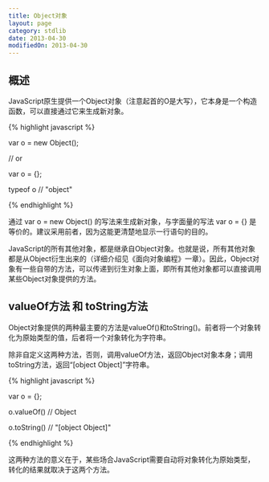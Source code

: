 ```yaml
---
title: Object对象
layout: page
category: stdlib
date: 2013-04-30
modifiedOn: 2013-04-30
---
```


## 概述

JavaScript原生提供一个Object对象（注意起首的O是大写），它本身是一个构造函数，可以直接通过它来生成新对象。

{% highlight javascript %}

var o = new Object();

// or

var o = {};

typeof o
// "object"

{% endhighlight %}

通过 var o = new Object() 的写法来生成新对象，与字面量的写法 var o = {} 是等价的。建议采用前者，因为这能更清楚地显示一行语句的目的。

JavaScript的所有其他对象，都是继承自Object对象。也就是说，所有其他对象都是从Object衍生出来的（详细介绍见《面向对象编程》一章）。因此，Object对象有一些自带的方法，可以传递到衍生对象上面，即所有其他对象都可以直接调用某些Object对象提供的方法。

## valueOf方法 和 toString方法

Object对象提供的两种最主要的方法是valueOf()和toString()。前者将一个对象转化为原始类型的值，后者将一个对象转化为字符串。

除非自定义这两种方法，否则，调用valueOf方法，返回Object对象本身；调用toString方法，返回“[object Object]”字符串。

{% highlight javascript %}

var o = {};

o.valueOf()
// Object

o.toString()
// "[object Object]"

{% endhighlight %}

这两种方法的意义在于，某些场合JavaScript需要自动将对象转化为原始类型，转化的结果就取决于这两个方法。

